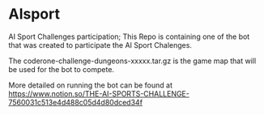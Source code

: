 # AIsport
AI Sport Challenges participation; This Repo is containing one of the bot that was created to participate the AI Sport Chalenges.

The coderone-challenge-dungeons-xxxxx.tar.gz is the game map that will be used for the bot to compete. 

More detailed on running the bot can be found at https://www.notion.so/THE-AI-SPORTS-CHALLENGE-7560031c513e4d488c05d4d80dced34f
